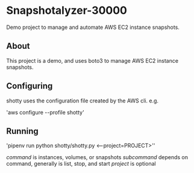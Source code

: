 # Snapshotalyzer-30000
Demo project to manage and automate AWS EC2 instance snapshots.


## About

This project is a demo, and uses boto3 to manage
AWS EC2 instance snapshots.

## Configuring

shotty uses the configuration file created by the
AWS cli. e.g.

'aws configure --profile shotty'

## Running

'pipenv run python shotty/shotty.py <command> <subcommand>
<--project=PROJECT>''

*command* is instances, volumes, or snapshots
*subcommand* depends on command, generally is list, stop, and start
*project* is optional
